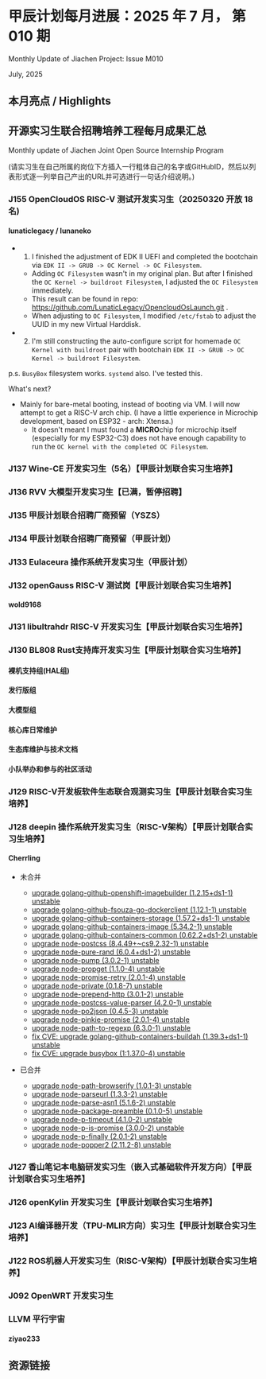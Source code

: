 # 甲辰计划每月进展：2025 年 7 月， 第 010 期

Monthly Update of Jiachen Project: Issue M010

July, 2025

## 本月亮点 / Highlights

## 开源实习生联合招聘培养工程每月成果汇总

Monthly update of Jiachen Joint Open Source Internship Program

(请实习生在自己所属的岗位下方插入一行粗体自己的名字或GitHubID，然后以列表形式逐一列举自己产出的URL并可选进行一句话介绍说明。)

### J155 OpenCloudOS RISC-V 测试开发实习生（20250320 开放 18 名)

#### lunaticlegacy / lunaneko
- 1. I finished the adjustment of EDK II UEFI and completed the bootchain via `EDK II -> GRUB -> OC Kernel -> OC Filesystem`.
  - Adding `OC Filesystem` wasn't in my original plan. But after I finished the `OC Kernel -> buildroot Filesystem`, I adjusted the `OC Filesystem` immediately.
  - This result can be found in repo: https://github.com/LunaticLegacy/OpencloudOsLaunch.git .
  - When adjusting to `OC Filesystem`, I modified `/etc/fstab` to adjust the UUID in my new Virtual Harddisk.
- 2. I'm still constructing the auto-configure script for homemade `OC Kernel with buildroot` pair with bootchain `EDK II -> GRUB -> OC Kernel -> buildroot Filesystem`.

p.s. `BusyBox` filesystem works. `systemd` also. I've tested this.

What's next?
- Mainly for bare-metal booting, instead of booting via VM. I will now attempt to get a RISC-V arch chip. (I have a little experience in Microchip development, based on ESP32 - arch: Xtensa.)
  - It doesn't meant I must found a **MICRO**chip for microchip itself (especially for my ESP32-C3) does not have enough capability to run the `OC kernel with the completed OC Filesystem`.

### J137  Wine-CE 开发实习生（5名）【甲辰计划联合实习生培养】

### J136 RVV 大模型开发实习生【已满，暂停招聘】

### J135 甲辰计划联合招聘厂商预留（YSZS）

### J134 甲辰计划联合招聘厂商预留（甲辰计划）

### J133 Eulaceura 操作系统开发实习生（甲辰计划）

### J132 openGauss RISC-V 测试岗【甲辰计划联合实习生培养】

#### wold9168

### J131 libultrahdr RISC-V 开发实习生【甲辰计划联合实习生培养】

### J130 BL808 Rust支持库开发实习生【甲辰计划联合实习生培养】

#### 裸机支持组(HAL组)

#### 发行版组

#### 大模型组

#### 核心库日常维护

#### 生态库维护与技术文档

#### 小队举办和参与的社区活动

### J129 RISC-V开发板软件生态联合观测实习生【甲辰计划联合实习生培养】

### J128 deepin 操作系统开发实习生（RISC-V架构）【甲辰计划联合实习生培养】

#### Cherrling

* 未合并
  * [upgrade golang-github-openshift-imagebuilder (1.2.15+ds1-1) unstable](https://github.com/deepin-community/golang-github-openshift-imagebuilder/pull/2)
  * [upgrade golang-github-fsouza-go-dockerclient (1.12.1-1) unstable](https://github.com/deepin-community/golang-github-fsouza-go-dockerclient/pull/2)
  * [upgrade golang-github-containers-storage (1.57.2+ds1-1) unstable](https://github.com/deepin-community/golang-github-containers-storage/pull/3)
  * [upgrade golang-github-containers-image (5.34.2-1) unstable](https://github.com/deepin-community/golang-github-containers-image/pull/2)
  * [upgrade golang-github-containers-common (0.62.2+ds1-2) unstable](https://github.com/deepin-community/golang-github-containers-common/pull/3)
  * [upgrade node-postcss (8.4.49+~cs9.2.32-1) unstable](https://github.com/deepin-community/node-postcss/pull/2)
  * [upgrade node-pure-rand (6.0.4+ds1-2) unstable](https://github.com/deepin-community/node-pure-rand/pull/2)
  * [upgrade node-pump (3.0.2-1) unstable](https://github.com/deepin-community/node-pump/pull/2)
  * [upgrade node-propget (1.1.0-4) unstable](https://github.com/deepin-community/node-propget/pull/1)
  * [upgrade node-promise-retry (2.0.1-4) unstable](https://github.com/deepin-community/node-promise-retry/pull/1)
  * [upgrade node-private (0.1.8-7) unstable](https://github.com/deepin-community/node-private/pull/1)
  * [upgrade node-prepend-http (3.0.1-2) unstable](https://github.com/deepin-community/node-prepend-http/pull/1)
  * [upgrade node-postcss-value-parser (4.2.0-1) unstable](https://github.com/deepin-community/node-postcss-value-parser/pull/1)
  * [upgrade node-po2json (0.4.5-3) unstable](https://github.com/deepin-community/node-po2json/pull/1)
  * [upgrade node-pinkie-promise (2.0.1-4) unstable](https://github.com/deepin-community/node-pinkie-promise/pull/1)
  * [upgrade node-path-to-regexp (6.3.0-1) unstable](https://github.com/deepin-community/node-path-to-regexp/pull/2)
  * [fix CVE: upgrade golang-github-containers-buildah (1.39.3+ds1-1) unstable](https://github.com/deepin-community/golang-github-containers-buildah/pull/4)
  * [fix CVE: upgrade busybox (1:1.37.0-4) unstable](https://github.com/deepin-community/busybox/pull/2)

* 已合并
  * [upgrade node-path-browserify (1.0.1-3) unstable](https://github.com/deepin-community/node-path-browserify/pull/1)
  * [upgrade node-parseurl (1.3.3-2) unstable](https://github.com/deepin-community/node-parseurl/pull/1)
  * [upgrade node-parse-asn1 (5.1.6-2) unstable](https://github.com/deepin-community/node-parse-asn1/pull/1)
  * [upgrade node-package-preamble (0.1.0-5) unstable](https://github.com/deepin-community/node-package-preamble/pull/1)
  * [upgrade node-p-timeout (4.1.0-2) unstable](https://github.com/deepin-community/node-p-timeout/pull/1)
  * [upgrade node-p-is-promise (3.0.0-2) unstable](https://github.com/deepin-community/node-p-is-promise/pull/1)
  * [upgrade node-p-finally (2.0.1-2) unstable](https://github.com/deepin-community/node-p-finally/pull/1)
  * [upgrade node-popper2 (2.11.2-8) unstable](https://github.com/deepin-community/node-popper2/pull/1)

### J127 香山笔记本电脑研发实习生（嵌入式基础软件开发方向）【甲辰计划联合实习生培养】

### J126 openKylin 开发实习生【甲辰计划联合实习生培养】

### J123 AI编译器开发（TPU-MLIR方向）实习生【甲辰计划联合实习生培养】

### J122 ROS机器人开发实习生（RISC-V架构）【甲辰计划联合实习生培养】

### J092 OpenWRT 开发实习生

### LLVM 平行宇宙

#### ziyao233

## 资源链接


